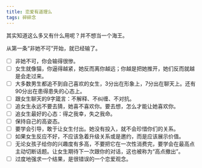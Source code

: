 ```yaml
---
title: 恋爱有道理么
tags: 碎碎念
---
```


其实知道这么多又有什么用呢？并不想当一个海王。

从第一条“非她不可”开始，就已经输了。

- [ ] 非她不可，你会输得很惨。
- [ ] 女生就像猫，你逼得越紧，她反而离你越远；你越是把她推开，她们反而就越是会走过来。
- [ ] 大多数男生都追不到自己喜欢的女生，3分出在形象上，7分出在聊天上。还有90分出在患得患失的心态上。
- [ ] 跟女生聊天的9字箴言：不解释、不纠缠、不对抗。
- [ ] 追女生永远不要去猜，她喜不喜欢你。要去想，怎么才能让她喜欢你。
- [ ] 追女生最好的心态：得之我幸，失之我命。
- [ ] 保持自己的高姿态。
- [ ] 要学会引导，敢于让女生付出。她没有投入，就不会珍惜你们的关系。
- [ ] 如果女生反应不好，不应该急着升级关系或是邀约，而是应该展示价值。
- [ ] 无论女孩子给你的兴趣度有多高，不要把它在一次性消费完，要学会在最高点主动切断话题。让女生期待下一次跟你的对话，这也被称为“高点撤出”。
- [ ] 过度地强求一个结果，是很错误的一个恋爱观念。
